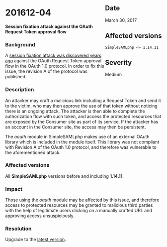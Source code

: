 <div class="sidebar-warning" style="float: right;">
<h2>Date</h2>
March 30, 2017
<h2>Affected versions</h2>
<code>SimpleSAMLphp <= 1.14.11</code>
<h2>Severity</h2>
Medium
</div>

# 201612-04

**Session fixation attack against the OAuth Request Token approval flow**

### Background

A [session fixation attack was discovered years ago](https://oauth.net/advisories/2009-1/) against the OAuth Request
Token approval flow in the OAuth 1.0 protocol. In order to fix this issue, the revision A of the protocol was
published.

### Description

An attacker may craft a malicious link including a Request Token and send it to the victim, who may then approve the
use of that token without noticing there is an ongoing attack. The attacker is then able to complete the authorization
flow with such token, and access the protected resources that are exposed by the Consumer site as part of its service.
If the attacker has an account in the Consumer site, the access may then be persistent.

The _oauth_ module in SimpleSAMLphp makes use of an external OAuth library which is included in the module itself. This
library was not compliant with Revision A of the OAuth 1.0 protocol, and therefore was vulnerable to the aforementioned
attack.

### Affected versions

All **SimpleSAMLphp** versions before and including **1.14.11**.

### Impact

Those using the _oauth_ module may be affected by this issue, and therefore access to protected resources may be granted
to malicious third parties with the help of legitimate users clicking on a manually crafted URL and approving access
unsuspiciously.

### Resolution

Upgrade to the [latest version](/download).
